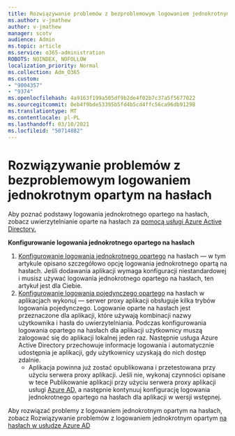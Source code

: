 ```yaml
---
title: Rozwiązywanie problemów z bezproblemowym logowaniem jednokrotnym opartym na hasłach
ms.author: v-jmathew
author: v-jmathew
manager: scotv
audience: Admin
ms.topic: article
ms.service: o365-administration
ROBOTS: NOINDEX, NOFOLLOW
localization_priority: Normal
ms.collection: Adm_O365
ms.custom:
- "9004357"
- "9374"
ms.openlocfilehash: 4a9163f199a505df9b2de4f02b7c37a5f5677022
ms.sourcegitcommit: 0eb4f9bde53395b5fd4b5cd4ffc56ca96db91298
ms.translationtype: MT
ms.contentlocale: pl-PL
ms.lasthandoff: 03/10/2021
ms.locfileid: "50714882"
---
```

# <a name="troubleshoot-password-based-seamless-single-sign-on-sso-issues"></a>Rozwiązywanie problemów z bezproblemowym logowaniem jednokrotnym opartym na hasłach

Aby poznać podstawy logowania jednokrotnego opartego na hasłach, zobacz uwierzytelnianie oparte na hasłach za [pomocą usługi Azure Active Directory.](https://docs.microsoft.com/azure/active-directory/fundamentals/auth-password-based-sso)

**Konfigurowanie logowania jednokrotnego opartego na hasłach**

1. [Konfigurowanie logowania jednokrotnego opartego](https://docs.microsoft.com/azure/active-directory/manage-apps/configure-password-single-sign-on-non-gallery-applications) na hasłach — w tym artykule opisano szczegółowo opcję logowania jednokrotnego opartą na hasłach. Jeśli dodawania aplikacji wymaga konfiguracji niestandardowej i musisz używać logowania jednokrotnego opartego na hasłach, ten artykuł jest dla Ciebie.
2. [Konfigurowanie logowania pojedynczego opartego](https://docs.microsoft.com/azure/active-directory/manage-apps/application-proxy-configure-single-sign-on-password-vaulting) na hasłach w aplikacjach wykonuj — serwer proxy aplikacji obsługuje kilka trybów logowania pojedynczego. Logowanie oparte na hasłach jest przeznaczone dla aplikacji, które używają kombinacji nazwy użytkownika i hasła do uwierzytelniania. Podczas konfigurowania logowania opartego na hasłach dla aplikacji użytkownicy muszą zalogować się do aplikacji lokalnej jeden raz. Następnie usługa Azure Active Directory przechowuje informacje logowania i automatycznie udostępnia je aplikacji, gdy użytkownicy uzyskają do nich dostęp zdalnie.
    - Aplikacja powinna już zostać opublikowana i przetestowana przy użyciu serwera proxy aplikacji. Jeśli nie, wykonaj czynności opisane w tece Publikowanie aplikacji przy użyciu serwera proxy aplikacji usługi [Azure AD,](https://docs.microsoft.com/azure/active-directory/manage-apps/application-proxy-add-on-premises-application) a następnie kontynuuj konfigurację logowania jednokrotnego opartego na hasłach dla aplikacji w wersji wstępnej.

Aby rozwiązać problemy z logowaniem jednokrotnym opartym na hasłach, zobacz Rozwiązywanie problemów z logowaniem jednokrotnym opartym [na hasłach w usłudze Azure AD](https://docs.microsoft.com/azure/active-directory/manage-apps/troubleshoot-password-based-sso)
